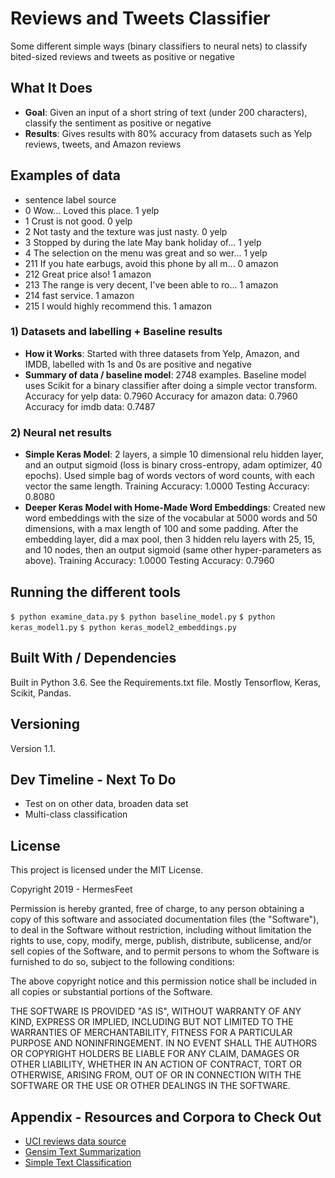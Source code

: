 # Reviews and Tweets Classifier
Some different simple ways (binary classifiers to neural nets) to classify bited-sized reviews and tweets as positive or negative

## What It Does
- **Goal**:  Given an input of a short string of text (under 200 characters), classify the sentiment as positive or negative
- **Results**:  Gives results with 80% accuracy from datasets such as Yelp reviews, tweets, and Amazon reviews

## Examples of data
- sentence  label source
- 0                           Wow... Loved this place.      1   yelp
- 1                                 Crust is not good.      0   yelp
- 2          Not tasty and the texture was just nasty.      0   yelp
- 3  Stopped by during the late May bank holiday of...      1   yelp
- 4  The selection on the menu was great and so wer...      1   yelp
- 211  If you hate earbugs, avoid this phone by all m...      0  amazon
- 212                                  Great price also!      1  amazon
- 213  The range is very decent, I've been able to ro...      1  amazon
- 214                                      fast service.      1  amazon
- 215                     I would highly recommend this.      1  amazon


### 1) Datasets and labelling + Baseline results
- **How it Works**: Started with three datasets from Yelp, Amazon, and IMDB, labelled with 1s and 0s are positive and negative
- **Summary of data / baseline model**:  2748 examples.  Baseline model uses Scikit for a binary classifier after doing a simple vector transform.  
Accuracy for yelp data:   0.7960
Accuracy for amazon data:   0.7960
Accuracy for imdb data:   0.7487

### 2) Neural net results
- **Simple Keras Model**:  2 layers, a simple 10 dimensional relu hidden layer, and an output sigmoid (loss is binary cross-entropy, adam optimizer, 40 epochs).  Used simple bag of words vectors of word counts, with each vector the same length.
Training Accuracy:  1.0000
Testing Accuracy:  0.8080
- **Deeper Keras Model with Home-Made Word Embeddings**:  Created new word embeddings with the size of the vocabular at 5000 words and 50 dimensions, with a max length of 100 and some padding.  After the embedding layer, did a max pool, then 3 hidden relu layers with 25, 15, and 10 nodes, then an output sigmoid (same other hyper-parameters as above).
Training Accuracy: 1.0000
Testing Accuracy:  0.7960

## Running the different tools
`$ python examine_data.py`
`$ python baseline_model.py`
`$ python keras_model1.py`
`$ python keras_model2_embeddings.py`

## Built With / Dependencies
Built in Python 3.6. See the Requirements.txt file.
Mostly Tensorflow, Keras, Scikit, Pandas.

## Versioning
Version 1.1.

## Dev Timeline - Next To Do
- Test on on other data, broaden data set
- Multi-class classification

## License
This project is licensed under the MIT License.

Copyright 2019 - HermesFeet

Permission is hereby granted, free of charge, to any person obtaining a copy of this software and associated documentation files (the "Software"), to deal in the Software without restriction, including without limitation the rights to use, copy, modify, merge, publish, distribute, sublicense, and/or sell copies of the Software, and to permit persons to whom the Software is furnished to do so, subject to the following conditions:

The above copyright notice and this permission notice shall be included in all copies or substantial portions of the Software.

THE SOFTWARE IS PROVIDED "AS IS", WITHOUT WARRANTY OF ANY KIND, EXPRESS OR IMPLIED, INCLUDING BUT NOT LIMITED TO THE WARRANTIES OF MERCHANTABILITY, FITNESS FOR A PARTICULAR PURPOSE AND NONINFRINGEMENT. IN NO EVENT SHALL THE AUTHORS OR COPYRIGHT HOLDERS BE LIABLE FOR ANY CLAIM, DAMAGES OR OTHER LIABILITY, WHETHER IN AN ACTION OF CONTRACT, TORT OR OTHERWISE, ARISING FROM, OUT OF OR IN CONNECTION WITH THE SOFTWARE OR THE USE OR OTHER DEALINGS IN THE SOFTWARE.

## Appendix - Resources and Corpora to Check Out
- [UCI reviews data source](https://archive.ics.uci.edu/ml/datasets/Sentiment+Labelled+Sentences)
- [Gensim Text Summarization](https://radimrehurek.com/gensim/summarization/summariser.html)
- [Simple Text Classification](https://realpython.com/python-keras-text-classification/)


